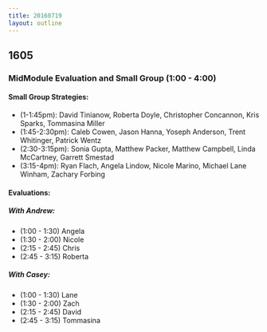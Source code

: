 ```yaml
---
title: 20160719
layout: outline
---
```



## 1605

### MidModule Evaluation and Small Group (1:00 - 4:00)

#### Small Group Strategies:

* (1-1:45pm): David Tinianow, Roberta Doyle, Christopher Concannon, Kris Sparks, Tommasina Miller
* (1:45-2:30pm): Caleb Cowen, Jason Hanna, Yoseph Anderson, Trent Whitinger, Patrick Wentz
* (2:30-3:15pm): Sonia Gupta, Matthew Packer, Matthew Campbell, Linda McCartney, Garrett Smestad
* (3:15-4pm): Ryan Flach, Angela Lindow, Nicole Marino, Michael Lane Winham, Zachary Forbing

#### Evaluations:

##### With Andrew:

* (1:00 - 1:30) Angela
* (1:30 - 2:00) Nicole
* (2:15 - 2:45) Chris
* (2:45 - 3:15) Roberta

##### With Casey:

* (1:00 - 1:30) Lane
* (1:30 - 2:00) Zach
* (2:15 - 2:45) David
* (2:45 - 3:15) Tommasina
